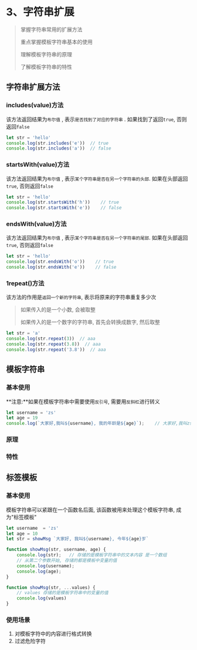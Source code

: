 # 3、字符串扩展

> 掌握字符串常用的扩展方法
>
> 重点掌握模板字符串基本的使用
>
> 理解模板字符串的原理
>
> 了解模板字符串的特性

## 字符串扩展方法

### includes(value)方法

该方法返回结果为`布尔值` , 表示`是否找到了对应的字符串` . 如果找到了返回`true`, 否则返回`false`

```js
let str = 'hello'
console.log(str.includes('e'))  // true
console.log(str.includes('a'))  // false
```

### startsWith(value)方法

该方法返回结果为`布尔值` , 表示`某个字符串是否在另一个字符串的头部`. 如果在头部返回`true`, 否则返回`false`

```js
let str = 'hello'
console.log(str.startsWith('h'))    // true
console.log(str.startsWith('e'))    // false
```

### endsWith(value)方法

该方法返回结果为`布尔值` , 表示`某个字符串是否在另一个字符串的尾部`. 如果在头部返回`true`, 否则返回`false`

```js
let str = 'hello'
console.log(str.endsWith('o'))    // true
console.log(str.endsWith('e'))    // false
```

### 1repeat()方法

该方法的作用是`返回一个新的字符串`,  表示将原来的字符串重复多少次

> 如果传入的是一个小数, 会被取整
>
> 如果传入的是一个数字的字符串,  首先会转换成数字, 然后取整

```js
let str = 'a'
console.log(str.repeat(3))  // aaa
console.log(str.repeat(3.8))  // aaa
console.log(str.repeat('3.8'))  // aaa
```



## 模板字符串

### 基本使用

**注意:**如果在模板字符串中需要使用`反引号`, 需要用`反斜杠`进行转义

```js
let username = 'zs'
let age = 19
console.log(`大家好,我叫${username}, 我的年龄是${age}`);    // 大家好,我叫zs, 我的年龄是19
```

### 原理

### 特性

## 标签模板

### 基本使用

模板字符串可以紧跟在一个函数名后面, 该函数被用来处理这个模板字符串, 成为"标签模板"

```js
let username  = 'zs'
let age = 10
let str = showMsg `大家好, 我叫${username}, 今年${age}岁`

function showMsg(str, username, age) {
    console.log(str);   // 存储的是模板字符串中的文本内容 是一个数组
    // 从第二个参数开始, 存储的都是模板中变量的值
    console.log(username);  
    console.log(age);
}

function showMsg(str, ...values) {
    // values 存储的是模板字符串中的变量的值
    console.log(values)
}
```

### 使用场景

1. 对模板字符中的内容进行格式转换
2. 过滤危险字符